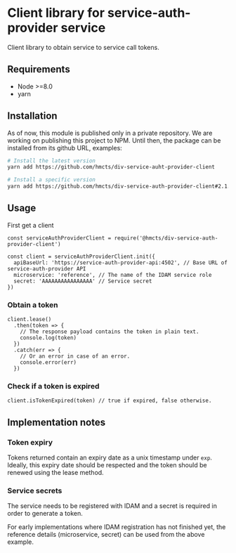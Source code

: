 # Client library for service-auth-provider service

Client library to obtain service to service call tokens.

## Requirements

* Node >=8.0
* yarn


## Installation

As of now, this module is published only in a private repository.
We are working on publishing this project to NPM.
Until then, the package can be installed from its github URL, examples:

```bash
# Install the latest version
yarn add https://github.com/hmcts/div-service-auht-provider-client

# Install a specific version
yarn add https://github.com/hmcts/div-service-auth-provider-client#2.1.4
```


## Usage

First get a client

```es6
const serviceAuthProviderClient = require('@hmcts/div-service-auth-provider-client')

const client = serviceAuthProviderClient.init({
  apiBaseUrl: 'https://service-auth-provider-api:4502', // Base URL of service-auth-provider API
  microservice: 'reference', // The name of the IDAM service role
  secret: 'AAAAAAAAAAAAAAAA' // Service secret
})
```


### Obtain a token

```es6
client.lease()
  .then(token => {
    // The response payload contains the token in plain text.
    console.log(token)
  })
  .catch(err => {
    // Or an error in case of an error.
    console.error(err)
  })
```


### Check if a token is expired

```es6
client.isTokenExpired(token) // true if expired, false otherwise.
```


## Implementation notes

### Token expiry

Tokens returned contain an expiry date as a unix timestamp under `exp`. Ideally, this expiry date should be respected
and the token should be renewed using the lease method. 


### Service secrets

The service needs to be registered with IDAM and a secret is required in order to generate a token.

For early implementations where IDAM registration has not finished yet, the reference details (microservice, secret) can
be used from the above example.
